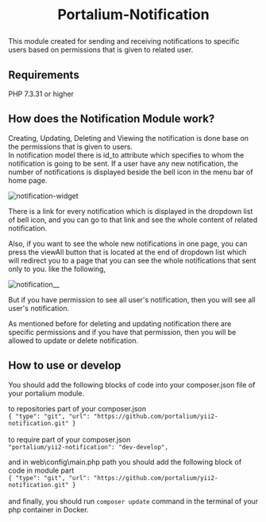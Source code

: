 # <p align="center">Portalium-Notification</p>
This module created for sending and receiving notifications to specific users based on permissions
that is given to related user.

## Requirements
  PHP 7.3.31 or higher




## How does the Notification Module work?
Creating, Updating, Deleting and  Viewing the notification is done base on the permissions that is given to users.<br>
In notification model there is id_to attribute which specifies to whom the notification is going to be sent.
If a user have any new notification, the number of notifications is displayed beside the bell icon in the menu bar of home page.
<br>

![notification-widget](https://github.com/portalium/yii2-notification/assets/91452487/df3b87cd-a801-410c-ad27-30b4fc236c2c)
<br>

There is a link for every notification which is displayed in the dropdown list of bell icon, and you can go to that link and see the whole content of related notification. 
<br>


Also, if you want to see the whole new notifications in one page, you can press the viewAll button that is located at the end of dropdown list which will
redirect you to a page that you can see the whole notifications that sent only to you. like the following,

![notification__](https://github.com/portalium/yii2-notification/assets/91452487/6af4c3aa-e0b6-4de9-9e79-00f5e4ccf800)

But if you have permission to see all user's notification, then you will see all user's notification.
<br>

As mentioned before for deleting and updating notification there are specific permissions and if you have that permission, then
you will be allowed to update or delete notification.


## How to use or develop

You should add the following blocks of code into your composer.json file of your portalium module.

to repositories part of your composer.json
<br>
`{
"type": "git",
"url": "https://github.com/portalium/yii2-notification.git"
}`
<br>
<br>
to require part of your composer.json
<br>
`"portalium/yii2-notification": "dev-develop",`

and in web\config\main.php path you should add the following block of code in module part
<br>
`{
"type": "git",
"url": "https://github.com/portalium/yii2-notification.git"
}`
<br><br>
and finally, you should run `composer update` command in the terminal of your php container in Docker.